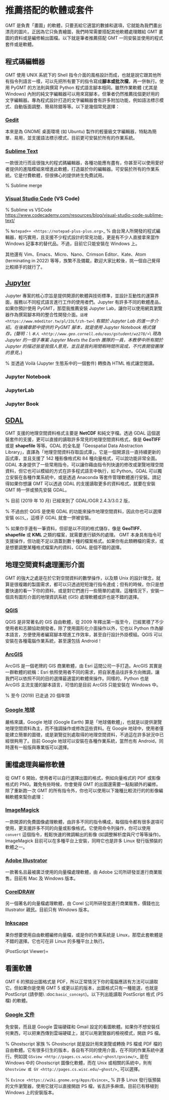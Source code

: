 # 推薦搭配的軟體或套件

GMT 是負責「畫圖」的軟體，只要丟給它適當的數據和選項，它就能為我們畫出漂亮的圖片。正因為它只負責繪圖，我們時常需要搭配其他軟體處理餵給 GMT 畫圖的資料或是編修輸出圖檔。以下就是筆者推薦搭配 GMT 一同安裝並使用的程式套件或是軟體。

## 程式碼編輯器

GMT 使用 UNIX 系統下的 Shell 指令介面的風格設計而成，也就是說它跟其他所有指令列語言一樣，可以先把所有要下的指令寫成<b>腳本或批次檔</b>，再一併執行。使用 PyGMT 的方法則與撰寫 Python 程式語言腳本相同。雖然作業軟體 (尤其是 Windows) 內附的純文字編輯器可以用來寫腳本，但筆者仍然推薦找個更好用的文字編輯器。專為程式設計打造的文字編輯器會有許多附加功能，例如語法標示模式、自動版面調整、簡易除錯等等。以下是幾個常見選擇：

### [Gedit](https://wiki.gnome.org/Apps/Gedit)

本來是為 GNOME 桌面環境 (如 Ubuntu) 製作的輕量級文字編輯器，特點為簡單、易用，並支援語法標示模式，目前更可安裝於所有的作業系統。

### [Sublime Text](http://sublimetext.com)

一款很流行而且很強大的程式碼編輯器，各種功能應有盡有，你甚至可以使用愛好者提供的進階模組來增進此軟體，打造屬於你的編輯器。可安裝於所有的作業系統。它是付費軟體，但很佛心的提供終生免費試用。

% Sublime merge

### [Visual Studio Code](https://code.visualstudio.com/) (VS Code)

% Sublime vs VSCode https://www.codecademy.com/resources/blog/visual-studio-code-sublime-text/

% `Notepad++ <https://notepad-plus-plus.org>`_
%  由台灣人所開發的程式編輯器，輕巧實用，且支援不少程式設計的常見功能，更是有不少人直接拿來當作 Windows 記事本的替代品。不過，目前它只能安裝在 Windows 上。

其他還有 Vim、Emacs、Micro、Nano、Crimson Editor、Kate、Atom (terminating in 2022) 等等，族繁不及備載，歡迎大家比較後，挑一個自己覺得比較順手的就行了。

## [Jupyter](https://jupyter.org/)

Jupyter 專案的核心宗旨是提供開源的軟體與技術標準，並設計互動性的運算界面，服務以不同程式語言進行工作的使用者們。Jupyter 有許多不同的軟體產品，如果你預計使用 PyGMT，那麼我推薦安裝 Jupyter Lab，讓你可以使用網頁瀏覽器作為撰寫腳本時的整合性開發介面。`這裡 <https://www.mdeditor.tw/pl/23Lf/zh-tw>`_\ 有關於 Jupyter Lab 的進一步介紹。在後續章節中提供的 PyGMT 腳本，就是使用 Jupyter Notebook 格式儲存。(*聲明：*\ `本人 <http://www.geo.cornell.edu/eas/gstudent/wz278/>`_\ *現為 Jupyter 的一個子專案 Jupyter Meets the Earth 團隊的一員，本教學中所有關於 Jupyter 的描述皆是我個人意見，並且是我利用閒暇時間所寫成，不代表開發團隊的意見。*)

% 並透過 Voilà (Jupyter 生態系中的一個套件) 轉換為 HTML 格式讓您閱讀。

### Jupyter Notebook

### JupyterLab

### Jupyter Book

## [GDAL](https://gdal.org/) 

GMT 支援的地理空間資料格式主要是 **NetCDF** 和純文字檔。透過 GDAL 這個選裝套件的支援，更可以直接的讀取許多常見的地理空間資料格式，像是 **GeoTIFF** 或是 **shapefile** 等等。GDAL 的全名是「Geospatial Data Abstraction Library」，直譯為「地理空間資料存取函式庫」。它是一個開源且一直持續更新的函式庫，並且支援了 142 種影像格式和 84 種向量格式，可以說功能非常全面。GDAL 本身提供了一些常用指令，可以讓你藉由指令列快速的修改或瀏覽地理空間資料，但它也可以模組的方式在許多程式語言中執行，如 Python。GDAL 可以獨立安裝在各種作業系統中，或是透過 Anaconda 等套件管理軟體進行安裝。請記得如果你想讓 GMT 可以透過 GDAL 的支援讀取更多的資料格式，就要在安裝 GMT 時一併或預先安裝 GDAL。

% 目前 (2019 年 10 月) 已經來到了 GDAL/OGR 2.4.3/3.0.2 版，

% 不過由於 QGIS 是使用 GDAL 的功能來操作地理空間資料，因此你也可以選擇安裝 `QGIS`_，這樣子 GDAL 就會一併被安裝。

% 如果你手邊有一筆資料，但卻是以不同的格式儲存，像是 **GeoTIFF**、**shapefile** 或 **KML** 之類的檔案，就需要進行額外的處理。 GMT 本身具有指令可支援操作，但功能不足以涵蓋到數十種的檔案格式。如果你有此類轉檔的需求，或是想要調整某種格式檔案內的資料，GDAL 是個不錯的選擇。


## 地理空間資料處理圖形介面

GMT 的強大之處是在於它對空間資料的數學操作，以及類 Unix 的設計理念，就算是很複雜的製圖需求，都可以只透過短短幾行指令達成；但有的時候，你只是想要快速的看一下你的資料，或是對它們進行一些簡單的處理。這種情況下，安裝一個具有圖形介面的地理資訊系統 (GIS) 處理軟體或許也是不錯的選擇。

### [QGIS](http://qgis.org/)

QGIS 是非常著名的 GIS 自由軟體，從 2009 年釋出第一版至今，已經累積了不少使用者和志願協助開發者。除了使用圖形化介面操作以外，它也以 Python 作為腳本語言，方便使用者編寫腳本增進工作效率，甚至自行設計外掛模組。QGIS 可以安裝在各種電腦作業系統，甚至還包括 Android！

### [ArcGIS](https://arcgis.com/)

ArcGIS 是一個老牌的 GIS 商業軟體，由 Esri 這間公司一手打造。ArcGIS 其實是一群軟體的統稱：Esri 依照使用者不同的需求，把自家產品往許多方向微調，讓我們可以依照不同的目的選擇最適當的軟體來操作。同樣的，Python 也是 ArcGIS 主流支援的腳本語言，可惜的是目前 ArcGIS 只能安裝在 Windows 中。

% 至今 (2019) 已走過 20 個年頭

### [Google 地球](https://earth.google.com/)

嚴格來講，Google 地球 (Google Earth) 算是「地球儀軟體」，也就是以提供瀏覽地理空間資料為主，而不強調操作或修改這些資料。在 Google 地球中，使用者僅能建立簡單的圖徵，或是瀏覽從別處取得的地理空間資料，不過這在許多狀況中已經很夠用了。目前 Google 地球可以安裝在各種作業系統，當然也有 Android，同時還有一般版與專業版可以選擇。


## 圖檔處理與編修軟體

從 GMT 6 開始，使用者可以自行選擇出圖的格式，例如向量格式的 PDF 或影像格式的 PNG。難免有些時候，你會覺得 GMT 的出圖還需要一點點額外的編修。除了重新跑一次 GMT 的所有指令外，你也可以使用以下幾種比較流行的的影像編輯軟體來幫你處理：

### [ImageMagick](http://www.imagemagick.org/)
一款開源的免費圖像處理軟體，由許多不同的指令構成，每個指令都有很多選項可使用，更支援許多不同的向量或影像格式。它使用命令列操作，你可以使用 ``convert`` 這個指令，輕鬆快速的微調輸出的影像 (如調整解析度與尺寸等等操作)。ImageMagick 目前可以在多種平台上安裝，同時它也是許多 Linux 發行版預裝的軟體之一。
  
### [Adobe Illustrator](http://www.adobe.com/tw/products/illustrator.html)
一款著名且最被廣泛使用的向量檔處理軟體，由 Adobe 公司所研發並進行商業販售。目前有 Mac 及 Windows 版本。

### [CorelDRAW](http://www.coreldraw.com/tw/)
另一個著名的向量檔處理軟體，由 Corel 公司所研發並進行商業販售，價錢也比 Illustrator 親民。目前只有 Windows 版本。

### [Inkscape](https://inkscape.org/)
果你想要使用自由軟體編修向量檔，或是你的作業系統是 Linux，那麼此套軟體是不錯的選擇。它也可在非 Linux 的多種平台上執行。


(PostScript Viewer)=
## 看圖軟體

GMT 6 的預設出圖格式是 PDF，所以正常情況下你的電腦應該有方法可以讀取它。但如果你是使用 GMT 5 或更以前的版本，出圖格式只有一種能選，也就是 PostScript (請參閱\ :doc:`basic_concept`)。以下列出能讀取 PostScript 格式 (PS 檔) 的軟體。

### [Google 文件](https://www.google.com/intl/zh-TW/docs/about/)
免安裝，而且是 Google 雲端硬碟和 Gmail 設定的看圖軟體。如果你不想安裝任何東西，可以把東西傳到雲端硬碟上，就可以用瀏覽器的檢視模式，開啟 PS 檔。

% Ghostscript 家族
% Ghostscript 就是設計用來瀏覽或轉換 PS 檔或 PDF 檔的自由軟體。它有很多衍生的版本，各自有不同的使用介面，在不同的作業系統中運行。例如說 `GSview <http://pages.cs.wisc.edu/~ghost/gsview/>`_ 是在 Windows 中的 Ghostscript 圖像化軟體，而在 Unix 或相關的系統中，則有 `Ghostview 或 GV <http://pages.cs.wisc.edu/~ghost/>`_ 可以選擇。

% `Evince <https://wiki.gnome.org/Apps/Evince>`_ 
% 許多 Linux 發行版預裝的文件瀏覽器，使用它就可以直接開啟 PS 檔，省去許多麻煩。目前已有移植到 Windows 上的安裝版本。

